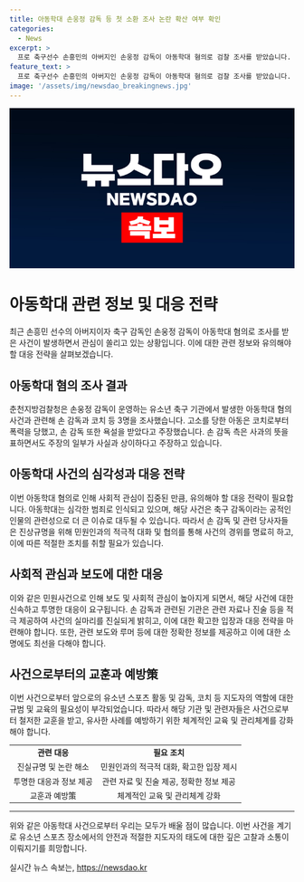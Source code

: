 ```yaml
---
title: 아동학대 손웅정 감독 등 첫 소환 조사 논란 확산 여부 확인
categories:
  - News
excerpt: >
  프로 축구선수 손흥민의 아버지인 손웅정 감독이 아동학대 혐의로 검찰 조사를 받았습니다. 춘천지방검찰청은 손 감독이 운영하는 유소년 축구 기관에서 발생한 아동학대 사건과 관련해 손 감독과 코치 등 3명을 소환 조사했습니다. 지난 3월에는 한 아동이 코치가 허벅지를 때리고 손 감독도 욕을 했다며 고소장을 제출했습니다. 손 감독 측은 사과하면서도 고소인의 주장은 진실과 다른 부분이 많다고 주장했습니다.
feature_text: >
  프로 축구선수 손흥민의 아버지인 손웅정 감독이 아동학대 혐의로 검찰 조사를 받았습니다. 춘천지방검찰청은 손 감독이 운영하는 유소년 축구 기관에서 발생한 아동학대 사건과 관련해 손 감독과 코치 등 3명을 소환 조사했습니다. 지난 3월에는 한 아동이 코치가 허벅지를 때리고 손 감독도 욕을 했다며 고소장을 제출했습니다. 손 감독 측은 사과하면서도 고소인의 주장은 진실과 다른 부분이 많다고 주장했습니다.
image: '/assets/img/newsdao_breakingnews.jpg'
---
```


<p><img src="/assets/img/newsdao_breakingnews.jpg" alt="bookingtag 속보" /></p>

<h1>아동학대 관련 정보 및 대응 전략</h1>

<p data-ke-size="size16">최근 손흥민 선수의 아버지이자 축구 감독인 손웅정 감독이 아동학대 혐의로 조사를 받은 사건이 발생하면서 관심이 쏠리고 있는 상황입니다. 이에 대한 관련 정보와 유의해야 할 대응 전략을 살펴보겠습니다. </p>

<h2 data-ke-size="size26">아동학대 혐의 조사 결과</h2>

<p data-ke-size="size16">춘천지방검찰청은 손웅정 감독이 운영하는 유소년 축구 기관에서 발생한 아동학대 혐의 사건과 관련해 손 감독과 코치 등 3명을 조사했습니다. 고소를 당한 아동은 코치로부터 폭력을 당했고, 손 감독 또한 욕설을 받았다고 주장했습니다. 손 감독 측은 사과의 뜻을 표하면서도 주장의 일부가 사실과 상이하다고 주장하고 있습니다.</p>

<h2 data-ke-size="size26">아동학대 사건의 심각성과 대응 전략</h2>

<p data-ke-size="size16">이번 아동학대 혐의로 인해 사회적 관심이 집중된 만큼, 유의해야 할 대응 전략이 필요합니다. 아동학대는 심각한 범죄로 인식되고 있으며, 해당 사건은 축구 감독이라는 공적인 인물의 관련성으로 더 큰 이슈로 대두될 수 있습니다. 따라서 손 감독 및 관련 당사자들은 진상규명을 위해 민원인과의 적극적 대화 및 협의를 통해 사건의 경위를 명료히 하고, 이에 따른 적절한 조치를 취할 필요가 있습니다.</p>

<h2 data-ke-size="size26">사회적 관심과 보도에 대한 대응</h2>

<p data-ke-size="size16">이와 같은 민원사건으로 인해 보도 및 사회적 관심이 높아지게 되면서, 해당 사건에 대한 신속하고 투명한 대응이 요구됩니다. 손 감독과 관련된 기관은 관련 자료나 진술 등을 적극 제공하여 사건의 실마리를 진실되게 밝히고, 이에 대한 확고한 입장과 대응 전략을 마련해야 합니다. 또한, 관련 보도와 루머 등에 대한 정확한 정보를 제공하고 이에 대한 소명에도 최선을 다해야 합니다.</p>

<h2 data-ke-size="size26">사건으로부터의 교훈과 예방策</h2>

<p data-ke-size="size16">이번 사건으로부터 앞으로의 유소년 스포츠 활동 및 감독, 코치 등 지도자의 역할에 대한 규범 및 교육의 필요성이 부각되었습니다. 따라서 해당 기관 및 관련자들은 사건으로부터 철저한 교훈을 받고, 유사한 사례를 예방하기 위한 체계적인 교육 및 관리체계를 강화해야 합니다.</p>

<table>
    <tr>
        <td style="text-align: center; height: 17px;"><b>관련 대응</b></td>
        <td style="text-align: center; height: 17px;"><b>필요 조치</b></td>
    </tr>
    <tr>
        <td style="text-align: center; height: 17px;">진실규명 및 논란 해소</td>
        <td style="text-align: center; height: 17px;">민원인과의 적극적 대화, 확고한 입장 제시</td>
    </tr>
    <tr>
        <td style="text-align: center; height: 17px;">투명한 대응과 정보 제공</td>
        <td style="text-align: center; height: 17px;">관련 자료 및 진술 제공, 정확한 정보 제공</td>
    </tr>
    <tr>
        <td style="text-align: center; height: 17px;">교훈과 예방策</td>
        <td style="text-align: center; height: 17px;">체계적인 교육 및 관리체계 강화</td>
    </tr>
</table>

<hr>

<p data-ke-size="size16">위와 같은 아동학대 사건으로부터 우리는 모두가 배울 점이 많습니다. 이번 사건을 계기로 유소년 스포츠 장소에서의 안전과 적절한 지도자의 태도에 대한 깊은 고찰과 소통이 이뤄지기를 희망합니다.</p>
실시간 뉴스 속보는, <a href="https://newsdao.kr" rel="dofollow">https://newsdao.kr</a>



